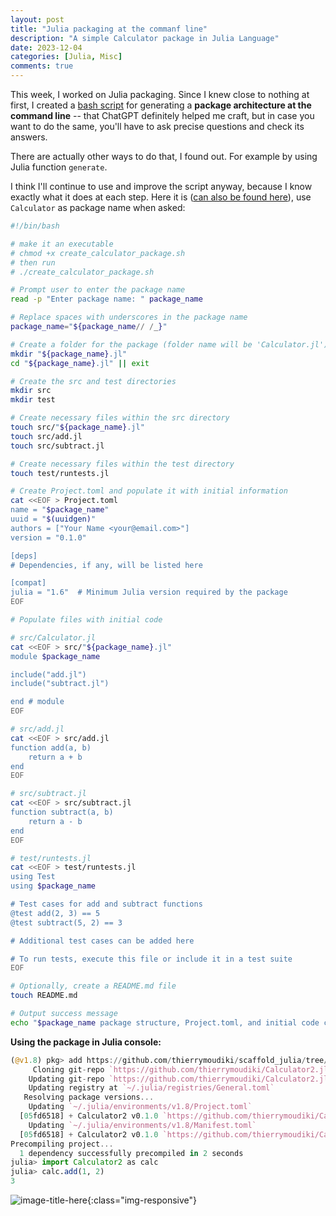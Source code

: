 ```yaml
---
layout: post
title: "Julia packaging at the commanf line"
description: "A simple Calculator package in Julia Language"
date: 2023-12-04
categories: [Julia, Misc]
comments: true
---
```


This week, I worked on Julia packaging. Since I knew close to nothing at first, I created a [bash script](https://github.com/thierrymoudiki/scaffold_julia) for generating a **package architecture at the command line** -- that ChatGPT definitely helped me craft, but in case you want to do the same, you'll have to ask precise questions and check its answers. 

There are actually other ways to do that, I found out. For example by using Julia function `generate`. 

I think I'll continue to use and improve the script anyway, because I know exactly what it does at each step. Here it is ([can also be found here](https://github.com/thierrymoudiki/scaffold_julia)), use `Calculator` as package name when asked: 

```bash
#!/bin/bash

# make it an executable 
# chmod +x create_calculator_package.sh
# then run
# ./create_calculator_package.sh

# Prompt user to enter the package name
read -p "Enter package name: " package_name

# Replace spaces with underscores in the package name
package_name="${package_name// /_}"

# Create a folder for the package (folder name will be 'Calculator.jl')
mkdir "${package_name}.jl"
cd "${package_name}.jl" || exit

# Create the src and test directories
mkdir src
mkdir test

# Create necessary files within the src directory
touch src/"${package_name}.jl"
touch src/add.jl
touch src/subtract.jl

# Create necessary files within the test directory
touch test/runtests.jl

# Create Project.toml and populate it with initial information
cat <<EOF > Project.toml
name = "$package_name"
uuid = "$(uuidgen)"
authors = ["Your Name <your@email.com>"]
version = "0.1.0"

[deps]
# Dependencies, if any, will be listed here

[compat]
julia = "1.6"  # Minimum Julia version required by the package
EOF

# Populate files with initial code

# src/Calculator.jl
cat <<EOF > src/"${package_name}.jl"
module $package_name

include("add.jl")
include("subtract.jl")

end # module
EOF

# src/add.jl
cat <<EOF > src/add.jl
function add(a, b)
    return a + b
end
EOF

# src/subtract.jl
cat <<EOF > src/subtract.jl
function subtract(a, b)
    return a - b
end
EOF

# test/runtests.jl
cat <<EOF > test/runtests.jl
using Test
using $package_name

# Test cases for add and subtract functions
@test add(2, 3) == 5
@test subtract(5, 2) == 3

# Additional test cases can be added here

# To run tests, execute this file or include it in a test suite
EOF

# Optionally, create a README.md file
touch README.md

# Output success message
echo "$package_name package structure, Project.toml, and initial code created successfully."
```

**Using the package in Julia console:**

```julia
(@v1.8) pkg> add https://github.com/thierrymoudiki/scaffold_julia/tree/main/Calculator2.jl
     Cloning git-repo `https://github.com/thierrymoudiki/Calculator2.jl.git`
    Updating git-repo `https://github.com/thierrymoudiki/Calculator2.jl.git`
    Updating registry at `~/.julia/registries/General.toml`
   Resolving package versions...
    Updating `~/.julia/environments/v1.8/Project.toml`
  [05fd6518] + Calculator2 v0.1.0 `https://github.com/thierrymoudiki/Calculator2.jl.git#main`
    Updating `~/.julia/environments/v1.8/Manifest.toml`
  [05fd6518] + Calculator2 v0.1.0 `https://github.com/thierrymoudiki/Calculator2.jl.git#main`
Precompiling project...
  1 dependency successfully precompiled in 2 seconds
julia> import Calculator2 as calc
julia> calc.add(1, 2)
3
```


![image-title-here]({{base}}/images/2023-12-04/2023-12-04-image1.png){:class="img-responsive"}